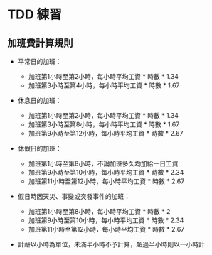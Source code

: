 # TDD 練習

## 加班費計算規則

- 平常日的加班：
  - 加班第1小時至第2小時，每小時平均工資 * 時數 * 1.34
  - 加班第3小時至第4小時，每小時平均工資 * 時數 * 1.67

- 休息日的加班：
  - 加班第1小時至第2小時，每小時平均工資 * 時數 * 1.34
  - 加班第3小時至第8小時，每小時平均工資 * 時數 * 1.67
  - 加班第9小時至第12小時，每小時平均工資 * 時數 * 2.67

- 休假日的加班：
  - 加班第1小時至第8小時，不論加班多久均加給一日工資
  - 加班第9小時至第10小時，每小時平均工資 * 時數 * 2.34
  - 加班第11小時至第12小時，每小時平均工資 * 時數 * 2.67

- 假日時因天災、事變或突發事件的加班：
  - 加班第1小時至第8小時，每小時平均工資 * 時數 * 2
  - 加班第9小時至第10小時，每小時平均工資 * 時數 * 2.34
  - 加班第11小時至第12小時，每小時平均工資 * 時數 * 2.67

- 計薪以小時為單位，未滿半小時不予計算，超過半小時則以一小時計